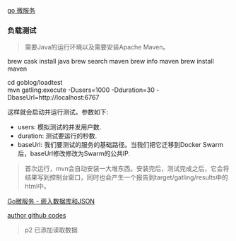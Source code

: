 [go 微服务](https://segmentfault.com/a/1190000014895034)

### 负载测试
> 需要Java的运行环境以及需要安装Apache Maven。

brew cask install java
brew search maven
brew info maven
brew install maven

cd goblog/loadtest   
mvn gatling:execute -Dusers=1000 -Dduration=30 -DbaseUrl=http://localhost:6767

这样就会启动并运行测试。参数如下:

* users: 模拟测试的并发用户数.
* duration: 测试要运行的秒数.
* baseUrl: 我们要测试的服务的基础路径。当我们把它迁移到Docker Swarm后，baseUrl修改修改为Swarm的公共IP. 

> 首次运行，mvn会自动安装一大堆东西。安装完后，测试完成之后，它会将结果写到控制台窗口，同时也会产生一个报告到target/gatling/results中的html中。

[Go微服务 - 嵌入数据库和JSON](https://segmentfault.com/a/1190000014961252)

[author github codes](https://github.com/callistaenterprise/goblog/tree/P3/accountservice)

> p2 已添加读取数据
